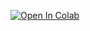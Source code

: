 [![Open In Colab](https://colab.research.google.com/assets/colab-badge.svg)](
https://colab.research.google.com/github/dontolon/ml_beam_management_lab/blob/main/notebooks/beam_management_FL.ipynb)

